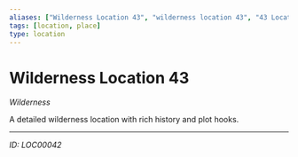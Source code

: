 ```yaml
---
aliases: ["Wilderness Location 43", "wilderness location 43", "43 Location Wilderness"]
tags: [location, place]
type: location
---
```


# Wilderness Location 43

*Wilderness*

A detailed wilderness location with rich history and plot hooks.

---
*ID: LOC00042*